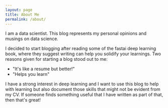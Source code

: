 ```yaml
---
layout: page
title: About Me
permalink: /about/
---
```


I am a data scientist. This blog represents my personal opinions and musings on data science. 

I decided to start blogging after reading some of the fastai deep learning book, where they suggest writing can help you solidify your learnings. Two reasons given for starting a blog stood out to me:
* "It's like a resume but better!"
* "Helps you learn"

I have a strong interest in deep learning and I want to use this blog to help with learning but also document those skills that might not be evident from my CV. If someone finds something useful that I have written as part of that, then that's great!